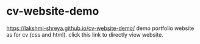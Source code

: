# cv-website-demo
https://lakshmi-shreya.github.io/cv-website-demo/
demo portfolio website as for cv (css and html).
click this link to directly view website.

